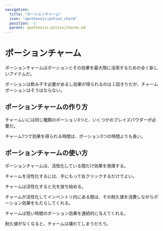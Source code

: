 ```yaml
---
navigation:
  title: "ポーションチャーム"
  icon: "apotheosis:potion_charm"
  position: -1
  parent: apotheosis:potion/charms.md
---
```


# ポーションチャーム

<Color id="blue">ポーションチャーム</Color>はポーションとその効果を最大限に活用するための全く新しいアイテムだ。

ポーションは飲み干す必要があるし効果が得られるのは１回きりだが、<Color id="blue">チャームポーション</Color>はそうはならない。

## ポーションチャームの作り方

チャームいには同じ種類のポーション3つと、いくつかのブレイズパウダーが必要だ。

チャーム1つで効果を得られる時間は、ポーション3つの時間よりも長い。

<Recipe id="apotheosis:potion_charm" />

## ポーションチャームの使い方

<Color id="blue">ポーションチャーム</Color>は、活性化している間だけ効果を発揮する。

チャームを活性化するには、手にもって右クリックするだけでよい。

チャームは活性化すると光を放ち始める。

チャームが活性化してインベントリ内にある間は、その耐久値を消費しながらポーション効果をもたらしてくれる。

チャームは短い時間のポーション効果を連続的に与えてくれる。

耐久値がなくなると、チャームは壊れてしまうだろう。

